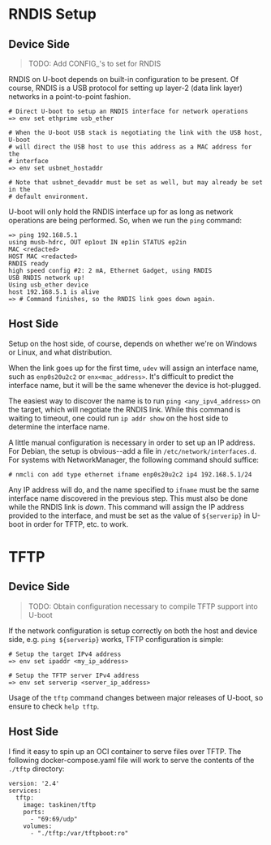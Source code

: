# RNDIS Setup

## Device Side

> TODO: Add CONFIG_'s to set for RNDIS

RNDIS on U-boot depends on built-in configuration to be present. Of course,
RNDIS is a USB protocol for setting up layer-2 (data link layer) networks in
a point-to-point fashion.

```
# Direct U-boot to setup an RNDIS interface for network operations
=> env set ethprime usb_ether

# When the U-boot USB stack is negotiating the link with the USB host, U-boot
# will direct the USB host to use this address as a MAC address for the
# interface
=> env set usbnet_hostaddr

# Note that usbnet_devaddr must be set as well, but may already be set in the
# default environment.
```

U-boot will only hold the RNDIS interface up for as long as network operations
are being performed. So, when we run the `ping` command:

```
=> ping 192.168.5.1
using musb-hdrc, OUT ep1out IN ep1in STATUS ep2in
MAC <redacted>
HOST MAC <redacted>
RNDIS ready
high speed config #2: 2 mA, Ethernet Gadget, using RNDIS
USB RNDIS network up!
Using usb_ether device
host 192.168.5.1 is alive
=> # Command finishes, so the RNDIS link goes down again.
```

## Host Side

Setup on the host side, of course, depends on whether we're on Windows or
Linux, and what distribution.

When the link goes up for the first time, `udev` will assign an interface name,
such as `enp0s20u2c2` or `enx<mac_address>`. It's difficult to predict the
interface name, but it will be the same whenever the device is hot-plugged.

The easiest way to discover the name is to run `ping <any_ipv4_address>` on the
target, which will negotiate the RNDIS link. While this command is waiting to
timeout, one could run `ip addr show` on the host side to determine the
interface name.

A little manual configuration is necessary in order to set up an IP address.
For Debian, the setup is obvious--add a file in `/etc/network/interfaces.d`.
For systems with NetworkManager, the following command should suffice:

```
# nmcli con add type ethernet ifname enp0s20u2c2 ip4 192.168.5.1/24
```

Any IP address will do, and the name specified to `ifname` must be the same
interface name discovered in the previous step. This must also be done while
the RNDIS link is *down*. This command will assign the IP address provided to
the interface, and must be set as the value of `${serverip}` in U-boot in order
for TFTP, etc. to work.

# TFTP

## Device Side

> TODO: Obtain configuration necessary to compile TFTP support into U-boot

If the network configuration is setup correctly on both the host and device
side, e.g. `ping ${serverip}` works, TFTP configuration is simple:

```
# Setup the target IPv4 address
=> env set ipaddr <my_ip_address>

# Setup the TFTP server IPv4 address
=> env set serverip <server_ip_address>
```

Usage of the `tftp` command changes between major releases of U-boot, so
ensure to check `help tftp`.

## Host Side

I find it easy to spin up an OCI container to serve files over TFTP. The
following docker-compose.yaml file will work to serve the contents of the
`./tftp` directory:

```
version: '2.4'
services:
  tftp:
    image: taskinen/tftp
    ports:
      - "69:69/udp"
    volumes:
      - "./tftp:/var/tftpboot:ro"
```
